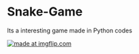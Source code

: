 # Snake-Game
Its a interesting game made in Python codes

<a href="https://imgflip.com/gif/38079u"><img src="https://i.imgflip.com/38079u.gif" title="made at imgflip.com"/></a>
